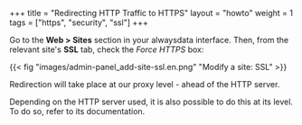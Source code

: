 +++
title = "Redirecting HTTP Traffic to HTTPS"
layout = "howto"
weight = 1
tags = ["https", "security", "ssl"]
+++

Go to the **Web > Sites** section in your alwaysdata interface. Then, from the relevant site's **SSL** tab, check the *Force HTTPS* box:

{{< fig "images/admin-panel_add-site-ssl.en.png" "Modify a site: SSL" >}} 

Redirection will take place at our proxy level - ahead of the HTTP server.

Depending on the HTTP server used, it is also possible to do this at its level. To do so, refer to its documentation.
